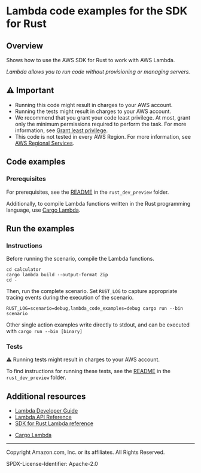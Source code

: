 <!--Generated by WRITEME on 2023-06-06 21:26:13.280925 (UTC)-->

# Lambda code examples for the SDK for Rust

## Overview

Shows how to use the AWS SDK for Rust to work with AWS Lambda.

<!--custom.overview.start-->
<!--custom.overview.end-->

_Lambda allows you to run code without provisioning or managing servers._

## ⚠ Important

- Running this code might result in charges to your AWS account.
- Running the tests might result in charges to your AWS account.
- We recommend that you grant your code least privilege. At most, grant only the minimum permissions required to perform the task. For more information, see [Grant least privilege](https://docs.aws.amazon.com/IAM/latest/UserGuide/best-practices.html#grant-least-privilege).
- This code is not tested in every AWS Region. For more information, see [AWS Regional Services](https://aws.amazon.com/about-aws/global-infrastructure/regional-product-services).

<!--custom.important.start-->
<!--custom.important.end-->

## Code examples

### Prerequisites

For prerequisites, see the [README](../README.md#Prerequisites) in the `rust_dev_preview` folder.

<!--custom.prerequisites.start-->

Additionally, to compile Lambda functions written in the Rust programming language, use [Cargo Lambda](https://www.cargo-lambda.info/).

<!--custom.prerequisites.end-->

## Run the examples

### Instructions

<!--custom.instructions.start-->

Before running the scenario, compile the Lambda functions.

```
cd calculator
cargo lambda build --output-format Zip
cd -
```

Then, run the complete scenario. Set `RUST_LOG` to capture appropriate tracing events during the execution of the scenario.

```
RUST_LOG=scenario=debug,lambda_code_examples=debug cargo run --bin scenario
```

Other single action examples write directly to stdout, and can be executed with `cargo run --bin [binary]`

<!--custom.instructions.end-->

### Tests

⚠ Running tests might result in charges to your AWS account.

To find instructions for running these tests, see the [README](../README.md#Tests)
in the `rust_dev_preview` folder.

<!--custom.tests.start-->
<!--custom.tests.end-->

## Additional resources

- [Lambda Developer Guide](https://docs.aws.amazon.com/lambda/latest/dg/welcome.html)
- [Lambda API Reference](https://docs.aws.amazon.com/lambda/latest/dg/API_Reference.html)
- [SDK for Rust Lambda reference](https://docs.rs/aws-sdk-lambda/latest/aws_sdk_lambda/)

<!--custom.resources.start-->

- [Cargo Lambda](https://cargo-lambda.info)
<!--custom.resources.end-->

---

Copyright Amazon.com, Inc. or its affiliates. All Rights Reserved.

SPDX-License-Identifier: Apache-2.0
